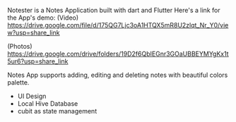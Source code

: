 Notester is a Notes Application built with dart and Flutter
Here's a link for the App's demo:
(Video) https://drive.google.com/file/d/175QG7Ljc3oA1HTQX5mR8U2zlqt_Nr_Y0/view?usp=share_link

(Photos) https://drive.google.com/drive/folders/19D2f6QbIEGnr3GOaUBBEYMYgKx1t5ur6?usp=share_link

Notes App supports adding, editing and deleting notes with beautiful colors palette. 
- UI Design
- Local Hive Database
- cubit as state management
